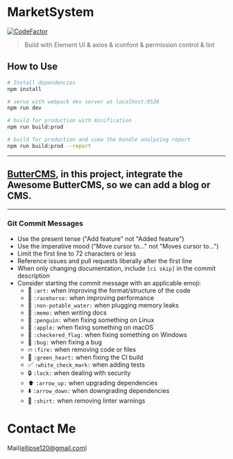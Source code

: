 # MarketSystem

[![CodeFactor](https://www.codefactor.io/repository/github/ellipse120/marketsystem/badge)](https://www.codefactor.io/repository/github/ellipse120/marketsystem)

> Build with Element UI & axios & iconfont & permission control & lint

## How to Use

``` bash
# Install dependencies
npm install

# serve with webpack dev server at localhost:9528
npm run dev

# build for production with minification
npm run build:prod

# build for production and view the bundle analyzing report
npm run build:prod --report
```

-----

## [ButterCMS](https://buttercms.com), in this project, integrate the Awesome ButterCMS, so we can add a blog or CMS.

-----

### Git Commit Messages

* Use the present tense ("Add feature" not "Added feature")
* Use the imperative mood ("Move cursor to..." not "Moves cursor to...")
* Limit the first line to 72 characters or less
* Reference issues and pull requests liberally after the first line
* When only changing documentation, include `[ci skip]` in the commit description
* Consider starting the commit message with an applicable emoji:
    * :art: `:art:` when improving the format/structure of the code
    * :racehorse: `:racehorse:` when improving performance
    * :non-potable_water: `:non-potable_water:` when plugging memory leaks
    * :memo: `:memo:` when writing docs
    * :penguin: `:penguin:` when fixing something on Linux
    * :apple: `:apple:` when fixing something on macOS
    * :checkered_flag: `:checkered_flag:` when fixing something on Windows
    * :bug: `:bug:` when fixing a bug
    * :fire: `:fire:` when removing code or files
    * :green_heart: `:green_heart:` when fixing the CI build
    * :white_check_mark: `:white_check_mark:` when adding tests
    * :lock: `:lock:` when dealing with security
    * :arrow_up: `:arrow_up:` when upgrading dependencies
    * :arrow_down: `:arrow_down:` when downgrading dependencies
    * :shirt: `:shirt:` when removing linter warnings

# Contact Me
Mail(ellipse120@gmail.com)
